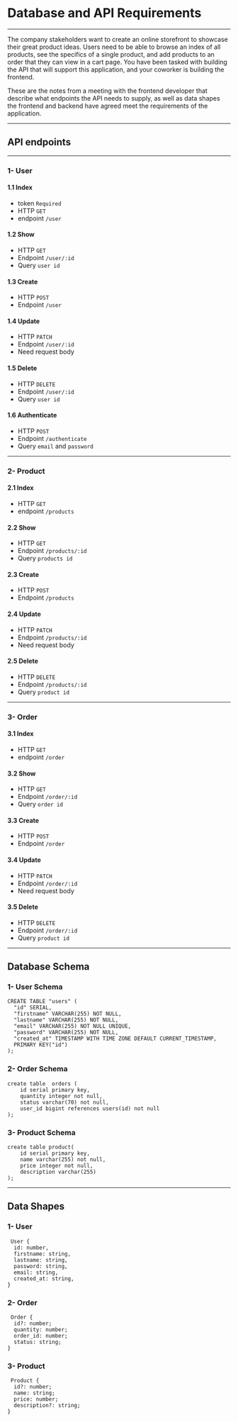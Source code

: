 # Database and API Requirements
***
The company stakeholders want to create an online storefront to showcase their great product ideas. Users need to be able to browse an index of all products, see the specifics of a single product, and add products to an order that they can view in a cart page. You have been tasked with building the API that will support this application, and your coworker is building the frontend.

These are the notes from a meeting with the frontend developer that describe what endpoints the API needs to supply, as well as data shapes the frontend and backend have agreed meet the requirements of the application.
***
## API endpoints 
***
### 1- User
#### 1.1 Index
- token ```Required```
- HTTP ```GET```
- endpoint ```/user```

#### 1.2 Show 
- HTTP ```GET```
- Endpoint ```/user/:id```
- Query ```user id```

#### 1.3 Create 
- HTTP ```POST```
- Endpoint ```/user```

#### 1.4 Update 
- HTTP ```PATCH```
- Endpoint ```/user/:id```
- Need request body

#### 1.5 Delete
- HTTP ```DELETE```
- Endpoint ```/user/:id```
- Query ```user id```
#### 1.6 Authenticate
- HTTP ```POST```
- Endpoint ```/authenticate```
- Query ```email``` and ``password``
***
### 2- Product

#### 2.1 Index
- HTTP ```GET```
- endpoint ```/products```

#### 2.2 Show
- HTTP ```GET```
- Endpoint ```/products/:id```
- Query ```products id```

#### 2.3 Create
- HTTP ```POST```
- Endpoint ```/products```

#### 2.4 Update
- HTTP ```PATCH```
- Endpoint ```/products/:id```
- Need request body

#### 2.5 Delete
- HTTP ```DELETE```
- Endpoint ```/products/:id```
- Query ```product id```
***
### 3- Order

#### 3.1 Index
- HTTP ```GET```
- endpoint ```/order```

#### 3.2 Show
- HTTP ```GET```
- Endpoint ```/order/:id```
- Query ```order id```

#### 3.3 Create
- HTTP ```POST```
- Endpoint ```/order```

#### 3.4 Update
- HTTP ```PATCH```
- Endpoint ```/order/:id```
- Need request body

#### 3.5 Delete
- HTTP ```DELETE```
- Endpoint ```/order/:id```
- Query ```product id```
***
## Database Schema

### 1- User Schema
```
CREATE TABLE "users" (
  "id" SERIAL,
  "firstname" VARCHAR(255) NOT NULL,
  "lastname" VARCHAR(255) NOT NULL,
  "email" VARCHAR(255) NOT NULL UNIQUE,
  "password" VARCHAR(255) NOT NULL,
  "created_at" TIMESTAMP WITH TIME ZONE DEFAULT CURRENT_TIMESTAMP,
  PRIMARY KEY("id")
);
```

### 2- Order Schema
```
create table  orders (
    id serial primary key,
    quantity integer not null,
    status varchar(70) not null,
    user_id bigint references users(id) not null
);
```

### 3- Product Schema

```
create table product(
    id serial primary key,
    name varchar(255) not null,
    price integer not null,
    description varchar(255)
);
```

***
## Data Shapes

### 1- User 
```
 User {
  id: number,
  firstname: string,
  lastname: string,
  password: string,
  email: string,
  created_at: string,
}
```

### 2- Order
```
 Order {
  id?: number;
  quantity: number;
  order_id: number;
  status: string;
}
```

### 3- Product 

```
 Product {
  id?: number;
  name: string;
  price: number;
  description?: string;
}
```